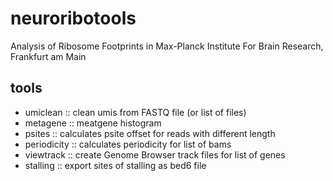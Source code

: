 # neuroribotools
Analysis of Ribosome Footprints in Max-Planck Institute For Brain Research, Frankfurt am Main


## tools

* umiclean :: clean umis from FASTQ file (or list of files)
* metagene :: meatgene histogram
* psites :: calculates psite offset for reads with different length
* periodicity :: calculates periodicity for list of bams
* viewtrack :: create Genome Browser track files for list of genes
* stalling :: export sites of stalling as bed6 file





